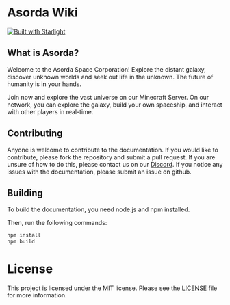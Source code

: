 # Asorda Wiki

[![Built with Starlight](https://astro.badg.es/v2/built-with-starlight/tiny.svg)](https://starlight.astro.build)

## What is Asorda?

Welcome to the Asorda Space Corporation! Explore the distant galaxy, discover unknown worlds and seek out life in the unknown. The future of humanity is in your hands.

Join now and explore the vast universe on our Minecraft Server. On our network, you can explore the galaxy, build your own spaceship, and interact with other players in real-time.

## Contributing

Anyone is welcome to contribute to the documentation. If you would like to contribute, please fork the repository and submit a pull request. If you are unsure of how to do this, please contact us on our [Discord](https://discord.gg/NqxhvnhE7V).
If you notice any issues with the documentation, please submit an issue on github.

## Building

To build the documentation, you need node.js and npm installed.

Then, run the following commands:
```bash
npm install
npm build
```

# License

This project is licensed under the MIT license. Please see the [LICENSE](LICENSE) file for more information.
